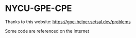 # NYCU-GPE-CPE
Thanks to this website:
https://gpe-helper.setsal.dev/problems

Some code are referenced on the Internet

